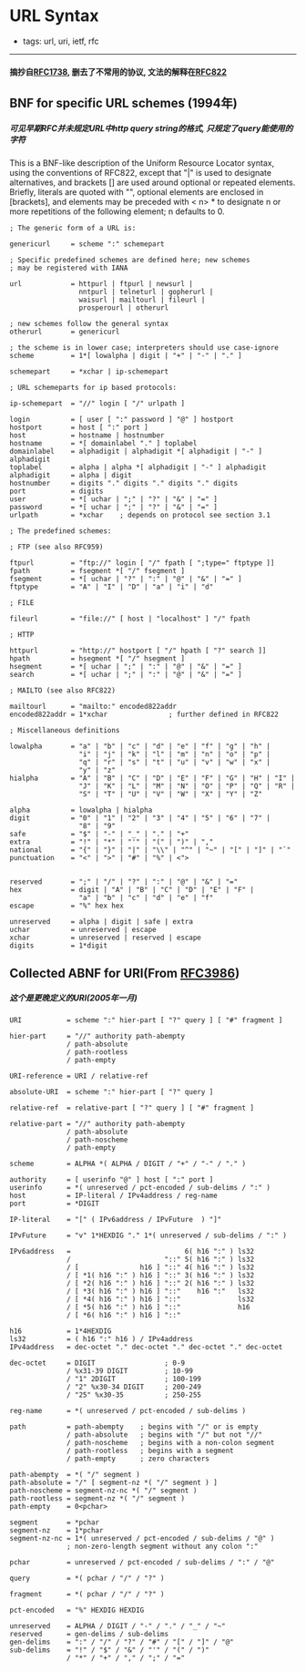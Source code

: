 # URL Syntax

- tags: url, uri, ietf, rfc

------

#### 摘抄自[RFC1738](http://www.ietf.org/rfc/rfc1738.txt), 删去了不常用的协议, 文法的解释在[RFC822](http://www.ietf.org/rfc/rfc822.txt)

## BNF for specific URL schemes (1994年)

##### 可见早期RFC并未规定URL中http query string的格式, 只规定了query能使用的字符

   This is a BNF-like description of the Uniform Resource Locator
   syntax, using the conventions of RFC822, except that "|" is used to
   designate alternatives, and brackets \[\] are used around optional or
   repeated elements. Briefly, literals are quoted with "", optional
   elements are enclosed in \[brackets\], and elements may be preceded
   with < n> * to designate n or more repetitions of the following
   element; n defaults to 0.


    ; The generic form of a URL is:

    genericurl     = scheme ":" schemepart

    ; Specific predefined schemes are defined here; new schemes
    ; may be registered with IANA

    url            = httpurl | ftpurl | newsurl |
                     nntpurl | telneturl | gopherurl |
                     waisurl | mailtourl | fileurl |
                     prosperourl | otherurl

    ; new schemes follow the general syntax
    otherurl       = genericurl

    ; the scheme is in lower case; interpreters should use case-ignore
    scheme         = 1*[ lowalpha | digit | "+" | "-" | "." ]

    schemepart     = *xchar | ip-schemepart

    ; URL schemeparts for ip based protocols:

    ip-schemepart  = "//" login [ "/" urlpath ]

    login          = [ user [ ":" password ] "@" ] hostport
    hostport       = host [ ":" port ]
    host           = hostname | hostnumber
    hostname       = *[ domainlabel "." ] toplabel
    domainlabel    = alphadigit | alphadigit *[ alphadigit | "-" ] alphadigit
    toplabel       = alpha | alpha *[ alphadigit | "-" ] alphadigit
    alphadigit     = alpha | digit
    hostnumber     = digits "." digits "." digits "." digits
    port           = digits
    user           = *[ uchar | ";" | "?" | "&" | "=" ]
    password       = *[ uchar | ";" | "?" | "&" | "=" ]
    urlpath        = *xchar    ; depends on protocol see section 3.1

    ; The predefined schemes:

    ; FTP (see also RFC959)

    ftpurl         = "ftp://" login [ "/" fpath [ ";type=" ftptype ]]
    fpath          = fsegment *[ "/" fsegment ]
    fsegment       = *[ uchar | "?" | ":" | "@" | "&" | "=" ]
    ftptype        = "A" | "I" | "D" | "a" | "i" | "d"

    ; FILE

    fileurl        = "file://" [ host | "localhost" ] "/" fpath

    ; HTTP

    httpurl        = "http://" hostport [ "/" hpath [ "?" search ]]
    hpath          = hsegment *[ "/" hsegment ]
    hsegment       = *[ uchar | ";" | ":" | "@" | "&" | "=" ]
    search         = *[ uchar | ";" | ":" | "@" | "&" | "=" ]

    ; MAILTO (see also RFC822)

    mailtourl      = "mailto:" encoded822addr
    encoded822addr = 1*xchar               ; further defined in RFC822

    ; Miscellaneous definitions

    lowalpha       = "a" | "b" | "c" | "d" | "e" | "f" | "g" | "h" |
                     "i" | "j" | "k" | "l" | "m" | "n" | "o" | "p" |
                     "q" | "r" | "s" | "t" | "u" | "v" | "w" | "x" |
                     "y" | "z"
    hialpha        = "A" | "B" | "C" | "D" | "E" | "F" | "G" | "H" | "I" |
                     "J" | "K" | "L" | "M" | "N" | "O" | "P" | "Q" | "R" |
                     "S" | "T" | "U" | "V" | "W" | "X" | "Y" | "Z"

    alpha          = lowalpha | hialpha
    digit          = "0" | "1" | "2" | "3" | "4" | "5" | "6" | "7" |
                     "8" | "9"
    safe           = "$" | "-" | "_" | "." | "+"
    extra          = "!" | "*" | "'" | "(" | ")" | ","
    national       = "{" | "}" | "|" | "\\" | "^" | "~" | "[" | "]" | "`"
    punctuation    = "<" | ">" | "#" | "%" | <">


    reserved       = ";" | "/" | "?" | ":" | "@" | "&" | "="
    hex            = digit | "A" | "B" | "C" | "D" | "E" | "F" |
                     "a" | "b" | "c" | "d" | "e" | "f"
    escape         = "%" hex hex

    unreserved     = alpha | digit | safe | extra
    uchar          = unreserved | escape
    xchar          = unreserved | reserved | escape
    digits         = 1*digit

## Collected ABNF for URI(From [RFC3986](https://tools.ietf.org/html/rfc3986))

##### 这个是更晚定义的URI(2005年一月)

    URI           = scheme ":" hier-part [ "?" query ] [ "#" fragment ]

    hier-part     = "//" authority path-abempty
                  / path-absolute
                  / path-rootless
                  / path-empty

    URI-reference = URI / relative-ref

    absolute-URI  = scheme ":" hier-part [ "?" query ]

    relative-ref  = relative-part [ "?" query ] [ "#" fragment ]

    relative-part = "//" authority path-abempty
                  / path-absolute
                  / path-noscheme
                  / path-empty

    scheme        = ALPHA *( ALPHA / DIGIT / "+" / "-" / "." )

    authority     = [ userinfo "@" ] host [ ":" port ]
    userinfo      = *( unreserved / pct-encoded / sub-delims / ":" )
    host          = IP-literal / IPv4address / reg-name
    port          = *DIGIT

    IP-literal    = "[" ( IPv6address / IPvFuture  ) "]"

    IPvFuture     = "v" 1*HEXDIG "." 1*( unreserved / sub-delims / ":" )

    IPv6address   =                            6( h16 ":" ) ls32
                  /                       "::" 5( h16 ":" ) ls32
                  / [               h16 ] "::" 4( h16 ":" ) ls32
                  / [ *1( h16 ":" ) h16 ] "::" 3( h16 ":" ) ls32
                  / [ *2( h16 ":" ) h16 ] "::" 2( h16 ":" ) ls32
                  / [ *3( h16 ":" ) h16 ] "::"    h16 ":"   ls32
                  / [ *4( h16 ":" ) h16 ] "::"              ls32
                  / [ *5( h16 ":" ) h16 ] "::"              h16
                  / [ *6( h16 ":" ) h16 ] "::"

    h16           = 1*4HEXDIG
    ls32          = ( h16 ":" h16 ) / IPv4address
    IPv4address   = dec-octet "." dec-octet "." dec-octet "." dec-octet

    dec-octet     = DIGIT                 ; 0-9
                  / %x31-39 DIGIT         ; 10-99
                  / "1" 2DIGIT            ; 100-199
                  / "2" %x30-34 DIGIT     ; 200-249
                  / "25" %x30-35          ; 250-255

    reg-name      = *( unreserved / pct-encoded / sub-delims )

    path          = path-abempty    ; begins with "/" or is empty
                  / path-absolute   ; begins with "/" but not "//"
                  / path-noscheme   ; begins with a non-colon segment
                  / path-rootless   ; begins with a segment
                  / path-empty      ; zero characters

    path-abempty  = *( "/" segment )
    path-absolute = "/" [ segment-nz *( "/" segment ) ]
    path-noscheme = segment-nz-nc *( "/" segment )
    path-rootless = segment-nz *( "/" segment )
    path-empty    = 0<pchar>

    segment       = *pchar
    segment-nz    = 1*pchar
    segment-nz-nc = 1*( unreserved / pct-encoded / sub-delims / "@" )
                  ; non-zero-length segment without any colon ":"

    pchar         = unreserved / pct-encoded / sub-delims / ":" / "@"

    query         = *( pchar / "/" / "?" )

    fragment      = *( pchar / "/" / "?" )

    pct-encoded   = "%" HEXDIG HEXDIG

    unreserved    = ALPHA / DIGIT / "-" / "." / "_" / "~"
    reserved      = gen-delims / sub-delims
    gen-delims    = ":" / "/" / "?" / "#" / "[" / "]" / "@"
    sub-delims    = "!" / "$" / "&" / "'" / "(" / ")"
                  / "*" / "+" / "," / ";" / "="
